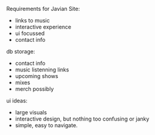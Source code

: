 Requirements for Javian Site:

- links to music
- interactive experience
- ui focussed
- contact info

db storage: 
- contact info
- music listenning links
- upcoming shows
- mixes
- merch possibly

ui ideas:
- large visuals
- interactive design, but nothing too confusing or janky
- simple, easy to navigate.